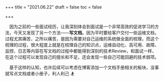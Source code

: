 +++
title = "2021.06.22"
draft = false
toc = false

+++



&emsp;因为之前的一些面试经历，让我深刻体会到面试是一个非常高效的促进学习的方法，今天又发现了另一个方法——**写文档**。因为平时要给客户交付一些运维文档，过程尤其痛苦，之所以痛苦，是因为需要对自己运维的系统做全面的梳理，而这个梳理的过程，很大程度上就是在梳理自己的知识点，运维自动化、高可用、故障、监控、日志等内容在写文档的过程中都能得到深刻的技术Review，和面试一样，在这个过程可以发现自己的擅长和不足，还会发现一些自己可能回避的技术弱项。

 &emsp;基于这样的认知，也许后续可以考虑在博客添加一个文档手册相关的板块，没事就写点文档或者小册子，利人利己 🏂



